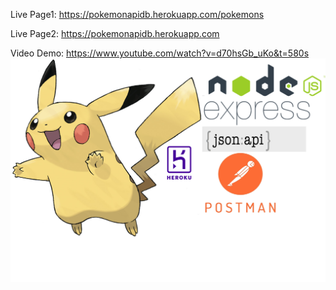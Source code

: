 Live Page1: https://pokemonapidb.herokuapp.com/pokemons

Live Page2: https://pokemonapidb.herokuapp.com

Video Demo: https://www.youtube.com/watch?v=d70hsGb_uKo&t=580s
![alt text](https://github.com/YaokunLin/PokemonAPI/blob/main/Capture%20pokemon.PNG?raw=true)
